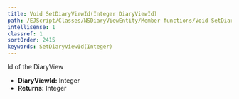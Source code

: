 ```yaml
---
title: Void SetDiaryViewId(Integer DiaryViewId)
path: /EJScript/Classes/NSDiaryViewEntity/Member functions/Void SetDiaryViewId(Integer p_0)
intellisense: 1
classref: 1
sortOrder: 2415
keywords: SetDiaryViewId(Integer)
---
```



Id of the DiaryView



* **DiaryViewId:** Integer
* **Returns:** Integer



